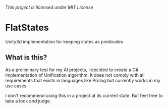 *This project is licensed under MIT License*

# FlatStates
Unity3d implementation for keeping states as predicates

## What is this?
As a preliminary test for my AI projects, I decided to create a C# implementation of Unification algorithm. It does not comply with all requirements that exists in languages like Prolog but currently works in my use cases.

I don't recommend using this in a project at its current state. But feel free to take a look and judge.
